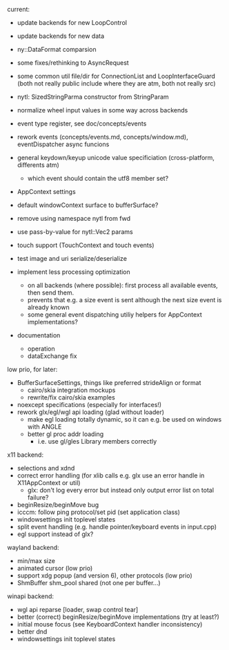 current:

- update backends for new LoopControl
- update backends for new data
- ny::DataFormat comparsion
- some fixes/rethinking to AsyncRequest

- some common util file/dir for ConnectionList and LoopInterfaceGuard
    (both not really public include where they are atm, both not really src)

- nytl: SizedStringParma constructor from StringParam

- normalize wheel input values in some way across backends
- event type register, see doc/concepts/events
- rework events (concepts/events.md, concepts/window.md), eventDispatcher async funcions
- general keydown/keyup unicode value specificiation (cross-platform, differents atm)
	- which event should contain the utf8 member set?
- AppContext settings
- default windowContext surface to bufferSurface?
- remove using namespace nytl from fwd
- use pass-by-value for nytl::Vec2 params
- touch support (TouchContext and touch events)
- test image and uri serialize/deserialize

- implement less processing optimization
	- on all backends (where possible): first process all available events, then send them.
	- prevents that e.g. a size event is sent although the next size event is already known
	- some general event dispatching utiliy helpers for AppContext implementations?

- documentation
	- operation
	- dataExchange fix

low prio, for later:

- BufferSurfaceSettings, things like preferred strideAlign or format
	- cairo/skia integration mockups
	- rewrite/fix cairo/skia examples
- noexcept specifications (especially for interfaces!)
- rework glx/egl/wgl api loading (glad without loader)
	- make egl loading totally dynamic, so it can e.g. be used on windows with ANGLE
	- better gl proc addr loading
		- i.e. use gl/gles Library members correctly

x11 backend:
- selections and xdnd
- correct error handling (for xlib calls e.g. glx use an error handle in X11AppContext or util)
	- glx: don't log every error but instead only output error list on total failure?
- beginResize/beginMove bug
- icccm: follow ping protocol/set pid (set application class)
- windowsettings init toplevel states
- split event handling (e.g. handle pointer/keyboard events in input.cpp)
- egl support instead of glx?

wayland backend:
- min/max size
- animated cursor (low prio)
- support xdg popup (and version 6), other protocols (low prio)
- ShmBuffer shm_pool shared (not one per buffer...)

winapi backend:
- wgl api reparse [loader, swap control tear]
- better (correct) beginResize/beginMove implementations (try at least?)
- initial mouse focus (see KeyboardContext handler inconsistency)
- better dnd
- windowsettings init toplevel states
